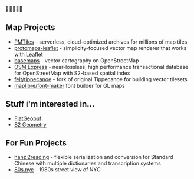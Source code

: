 🥑🥑🥑🥑🥑

## Map Projects

- [PMTiles](https://github.com/protomaps/PMTiles) - serverless, cloud-optimized archives for millions of map tiles
- [protomaps-leaflet](https://github.com/protomaps/protomaps-leaflet) - simplicity-focused vector map renderer that works with Leaflet
- [basemaps](https://github.com/protomaps/basemaps) - vector cartography on OpenStreetMap
- [OSM Express](https://github.com/protomaps/OSMExpress) - near-lossless, high performance transactional database for OpenStreetMap with S2-based spatial index
- [felt/tippecanoe](https://github.com/felt/tippecanoe) - fork of original Tippecanoe for building vector tilesets
- [maplibre/font-maker](https://github.com/maplibre/font-maker) font builder for GL maps

## Stuff i'm interested in...

- [FlatGeobuf](https://github.com/flatgeobuf/flatgeobuf)
- [S2 Geometry](https://github.com/google/s2geometry)

## For Fun Projects

- [hanzi2reading](https://github.com/bdon/hanzi2reading) - flexible serialization and conversion for Standard Chinese with multiple dictionaries and transcription systems
- [80s.nyc](https://github.com/bdon/80s.nyc) - 1980s street view of NYC
